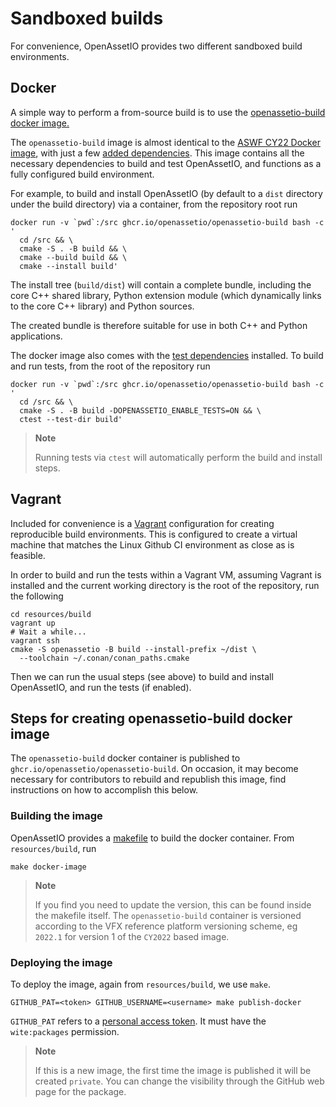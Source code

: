 # Sandboxed builds

For convenience, OpenAssetIO provides two different sandboxed build
environments.

## Docker

A simple way to perform a from-source build is to use the
[openassetio-build docker image.](https://github.com/OpenAssetIO/OpenAssetIO/pkgs/container/openassetio-build)

The `openassetio-build` image is almost identical to the
[ASWF CY22 Docker image](https://hub.docker.com/r/aswf/ci-base/tags?name=2022),
with just a few [added dependencies](BUILDING.md#library-dependencies).
This image contains all the necessary dependencies to build and test
OpenAssetIO, and functions as a fully configured build environment.

For example, to build and install OpenAssetIO (by default
to a `dist` directory under the build directory) via a container, from
the repository root run

```shell
docker run -v `pwd`:/src ghcr.io/openassetio/openassetio-build bash -c '
  cd /src && \
  cmake -S . -B build && \
  cmake --build build && \
  cmake --install build'
```

The install tree (`build/dist`) will contain a complete bundle, including the
core C++ shared library, Python extension module (which dynamically
links to the core C++ library) and Python sources.

The created bundle is therefore suitable for use in both C++ and Python
applications.

The docker image also comes with the [test dependencies](BUILDING.md#test-dependencies)
installed. To build and run tests, from the root of the repository run

```shell
docker run -v `pwd`:/src ghcr.io/openassetio/openassetio-build bash -c '
  cd /src && \
  cmake -S . -B build -DOPENASSETIO_ENABLE_TESTS=ON && \
  ctest --test-dir build'
```

> **Note**
>
> Running tests via `ctest` will automatically perform the build and
> install steps.

## Vagrant

Included for convenience is a [Vagrant](https://www.vagrantup.com/)
configuration for creating reproducible build environments. This is
configured to create a virtual machine that matches the Linux Github CI
environment as close as is feasible.

In order to build and run the tests within a Vagrant VM, assuming
Vagrant is installed and the current working directory is the root of
the repository, run the following

```shell
cd resources/build
vagrant up
# Wait a while...
vagrant ssh
cmake -S openassetio -B build --install-prefix ~/dist \
  --toolchain ~/.conan/conan_paths.cmake
```

Then we can run the usual steps (see above) to build and install
OpenAssetIO, and run the tests (if enabled).

## Steps for creating openassetio-build docker image

The `openassetio-build` docker container is published to
`ghcr.io/openassetio/openassetio-build`. On occasion, it may become
necessary for contributors to rebuild and republish this image, find
instructions on how to accomplish this below.

### Building the image

OpenAssetIO provides a [makefile](https://github.com/OpenAssetIO/OpenAssetIO/blob/main/resources/build/makefile)
to build the docker container. From `resources/build`, run

``` shell
make docker-image
```

> **Note**
>
> If you find you need to update the version, this can be found inside
> the makefile itself. The `openassetio-build` container is versioned
> according to the VFX reference platform versioning scheme, eg `2022.1`
> for version 1 of the `CY2022` based image.
>

### Deploying the image

To deploy the image, again from `resources/build`, we use `make`.

```shell
GITHUB_PAT=<token> GITHUB_USERNAME=<username> make publish-docker
```

`GITHUB_PAT` refers to a [personal access token](https://github.com/settings/tokens).
It must have the `wite:packages` permission.

> **Note**
>
> If this is a new image, the first time the image is published
> it will be created `private`. You can change the visibility through
> the GitHub web page for the package.
